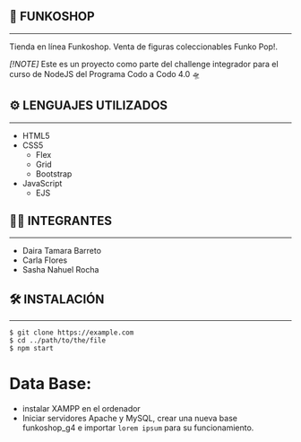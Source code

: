 ## 🚀 FUNKOSHOP
***
Tienda en línea Funkoshop. Venta de figuras coleccionables Funko Pop!.

_[!NOTE]_
Este es un proyecto como parte del challenge integrador para el curso de NodeJS del Programa Codo a Codo 4.0 🛸

## ⚙️ LENGUAJES UTILIZADOS
***
- HTML5 
- CSS5
  - Flex
  - Grid
  - Bootstrap
- JavaScript
  - EJS


## 👨‍💻 INTEGRANTES
***
- Daira	Tamara Barreto
- Carla	Flores
- Sasha Nahuel	Rocha


## 🛠️ INSTALACIÓN 
***
```
$ git clone https://example.com
$ cd ../path/to/the/file
$ npm start
```

# Data Base: 
- instalar XAMPP en el ordenador
- Iniciar servidores Apache y MySQL, crear una nueva base funkoshop_g4 e  importar ```lorem ipsum``` para su funcionamiento.